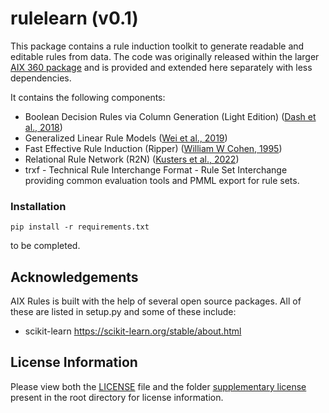 # rulelearn (v0.1)

This package contains a rule induction toolkit to generate readable and editable rules from data. The code was
originally released within the larger [AIX 360 package](https://github.com/Trusted-AI/AIX360) and is provided and 
extended here separately with less dependencies.

It contains the following components:

- Boolean Decision Rules via Column Generation (Light Edition) ([Dash et al., 2018](https://papers.nips.cc/paper/7716-boolean-decision-rules-via-column-generation))
- Generalized Linear Rule Models ([Wei et al., 2019](http://proceedings.mlr.press/v97/wei19a.html))
- Fast Effective Rule Induction (Ripper) ([William W Cohen, 1995](http://citeseerx.ist.psu.edu/viewdoc/download?doi=10.1.1.107.2612&rep=rep1&type=pdf))
- Relational Rule Network (R2N) ([Kusters et al., 2022](https://arxiv.org/abs/2201.06515))
- trxf - Technical Rule Interchange Format - Rule Set Interchange providing common evaluation tools and PMML export for 
rule sets.


### Installation

```
pip install -r requirements.txt
```
to be completed.


## Acknowledgements

AIX Rules is built with the help of several open source packages. All of these are listed in setup.py and some of these include:
* scikit-learn https://scikit-learn.org/stable/about.html

## License Information

Please view both the [LICENSE](https://github.com/vijay-arya/AIX360/blob/master/LICENSE) file and the folder [supplementary license](https://github.com/vijay-arya/AIX360/tree/master/supplementary%20license) present in the root directory for license information. 


